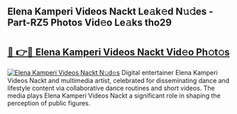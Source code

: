 ## Elena Kamperi Videos Nackt Le𝚊k𝚎d N𝚞𝚍es - Part-RZ5 Photos Vid𝚎o Le𝚊ks tho29

# <h2><a href="http://fb00dc.evod.top/?m=Elena+Kamperi+Videos+Nackt">🔗 👉🔴 Elena Kamperi Videos Nackt Vid𝚎o Ph𝚘t𝚘s</a></h2>

[![Elena Kamperi Videos Nackt N𝚞d𝚎s](https://i.imgur.com/8V9OHl7.gif)](http://fb00dc.evod.top/?m=Elena+Kamperi+Videos+Nackt)
Digital entertainer Elena Kamperi Videos Nackt and multimedia artist, celebrated for disseminating dance and lifestyle content via collaborative dance routines and short videos. The media plays Elena Kamperi Videos Nackt a significant role in shaping the perception of public figures. 
